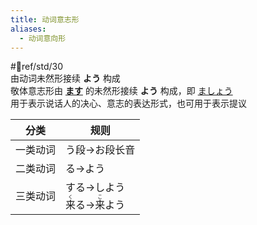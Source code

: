 ```yaml
---
title: 动词意志形
aliases:
  - 动词意向形
---
```

 #📖ref/std/30  
由动词未然形接续 **よう** 构成  
敬体意志形由 [**ます**](../5.auxi_verb/ます.md) 的未然形接续 **よう** 构成，即 [ましょう](../9.sentence_pattern/ましょうか、ませんか.md)  
用于表示说话人的决心、意志的表达形式，也可用于表示提议  

| 分类   | 规则                                                               |
| ---- | ---------------------------------------------------------------- |
| 一类动词 | う段->お段长音                                                         |
| 二类动词 | る->よう                                                            |
| 三类动词 | する->しよう<br><ruby>来<rt>く</rt></ruby>る-><ruby>来<rt>こ</rt></ruby>よう |

